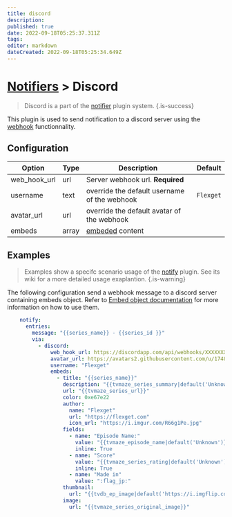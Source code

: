 ```yaml
---
title: discord
description: 
published: true
date: 2022-09-18T05:25:37.311Z
tags: 
editor: markdown
dateCreated: 2022-09-18T05:25:34.649Z
---
```


# [Notifiers](/Plugins/Notifiers) > Discord
> Discord is a part of the [notifier](/Plugins/Notifiers) plugin system.
{.is-success}

This plugin is used to send notification to a discord server using the [webhook](https://discordapp.com/developers/docs/resources/webhook#execute-webhook) functionnality.

## Configuration

|Option |Type |Description| Default |
| --- | ---| --- |---|
|web_hook_url | url | Server webhook url. **Required**|
|username| text |override the default username of the webhook|`Flexget`
|avatar_url|url|override the default avatar of the webhook
|embeds|array|[embeded](https://discordapp.com/developers/docs/resources/channel#embed-object) content

## Examples
> Examples show a specifc scenario usage of the [notify](/Plugins/notify) plugin. See its wiki for a more detailed usage exaplantion.
{.is-warning}

The following configuration send a webhook message to a discord server containing embeds object. Refer to [Embed object documentation](https://discordapp.com/developers/docs/resources/channel#embed-object) for more information on how to use them.
```yaml
    notify:
      entries:
        message: "{{series_name}} - {{series_id }}"
        via:
          - discord:
              web_hook_url: https://discordapp.com/api/webhooks/XXXXXXXXXXX/YYYYYYYYYY
              avatar_url: https://avatars2.githubusercontent.com/u/17483320?s=400&v=4
              username: "Flexget"
              embeds:
                - title: "{{series_name}}"
                  description: "{{tvmaze_series_summary|default('Unknown')}}"
                  url: "{{tvmaze_series_url}}"
                  color: 0xe67e22
                  author:
                    name: "Flexget"
                    url: "https://flexget.com"
                    icon_url: "https://i.imgur.com/R66g1Pe.jpg"
                  fields:
                    - name: "Episode Name:"
                      value: "{{tvmaze_episode_name|default('Unknown')}}"
                      inline: True
                    - name: "Score"
                      value: "{{tvmaze_series_rating|default('Unknown')}}"
                      inline: True
                    - name: "Made in"
                      value: ":flag_jp:"
                  thumbnail:
                    url: "{{tvdb_ep_image|default('https://i.imgflip.com/j69nf.jpg')}}"
                  image:
                    url: "{{tvmaze_series_original_image}}"
```
